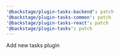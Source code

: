 ```yaml
---
'@backstage/plugin-tasks-backend': patch
'@backstage/plugin-tasks-common': patch
'@backstage/plugin-tasks-react': patch
'@backstage/plugin-tasks': patch
---
```


Add new tasks plugin
